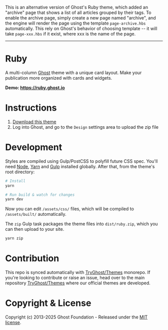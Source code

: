 This is an alternative version of Ghost's Ruby theme, which added an "archive" page that shows a list of all articles grouped by their tags. To enable the archive page, simply create a new page named "archive", and the engine will render the page using the template `page-archive.hbs` automatically. This rely on Ghost's behavior of choosing template -- it will take `page-xxx.hbs` if it exist, where xxx is the name of the page.

---

# Ruby

A multi-column [Ghost](https://github.com/TryGhost/Ghost) theme with a unique card layout. Make your publication more organized with cards and widgets.

**Demo: https://ruby.ghost.io**

# Instructions

1. [Download this theme](https://github.com/TryGhost/Ruby/archive/main.zip)
2. Log into Ghost, and go to the `Design` settings area to upload the zip file

# Development

Styles are compiled using Gulp/PostCSS to polyfill future CSS spec. You'll need [Node](https://nodejs.org/), [Yarn](https://yarnpkg.com/) and [Gulp](https://gulpjs.com) installed globally. After that, from the theme's root directory:

```bash
# Install
yarn

# Run build & watch for changes
yarn dev
```

Now you can edit `/assets/css/` files, which will be compiled to `/assets/built/` automatically.

The `zip` Gulp task packages the theme files into `dist/ruby.zip`, which you can then upload to your site.

```bash
yarn zip
```

# Contribution

This repo is synced automatically with [TryGhost/Themes](https://github.com/TryGhost/Themes) monorepo. If you're looking to contribute or raise an issue, head over to the main repository [TryGhost/Themes](https://github.com/TryGhost/Themes) where our official themes are developed.

# Copyright & License

Copyright (c) 2013-2025 Ghost Foundation - Released under the [MIT license](LICENSE).
